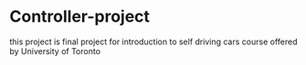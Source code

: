 # Controller-project
this project is final project for introduction to self driving cars course offered by University of Toronto 

